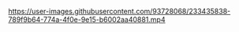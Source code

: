 

https://user-images.githubusercontent.com/93728068/233435838-789f9b64-774a-4f0e-9e15-b6002aa40881.mp4

